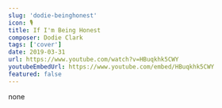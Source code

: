 ```yaml
---
slug: 'dodie-beinghonest'
icon: 🎙
title: If I'm Being Honest
composer: Dodie Clark
tags: ['cover']
date: 2019-03-31
url: https://www.youtube.com/watch?v=HBuqkhk5CWY
youtubeEmbedUrl: https://www.youtube.com/embed/HBuqkhk5CWY
featured: false
---
```


none
